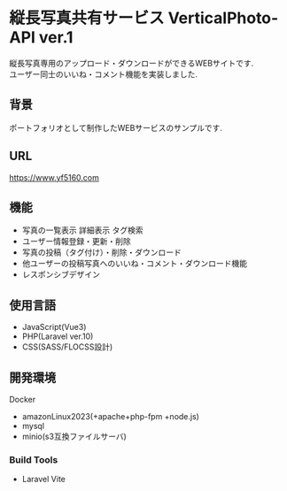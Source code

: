 # 縦長写真共有サービス VerticalPhoto-API ver.1
縦長写真専用のアップロード・ダウンロードができるWEBサイトです.  
ユーザー同士のいいね・コメント機能を実装しました. 

## 背景
ポートフォリオとして制作したWEBサービスのサンプルです.

## URL
https://www.yf5160.com

## 機能
- 写真の一覧表示 詳細表示 タグ検索 
- ユーザー情報登録・更新・削除
- 写真の投稿（タグ付け）・削除・ダウンロード
- 他ユーザーの投稿写真へのいいね・コメント・ダウンロード機能
- レスポンシブデザイン

## 使用言語
- JavaScript(Vue3)
- PHP(Laravel ver.10)
- CSS(SASS/FLOCSS設計)


## 開発環境
Docker 
  - amazonLinux2023(+apache+php-fpm +node.js)
  - mysql 
  - minio(s3互換ファイルサーバ) 
### Build Tools 
  - Laravel Vite

